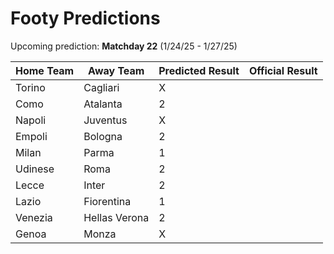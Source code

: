 # Footy Predictions

Upcoming prediction: **Matchday 22** (1/24/25 - 1/27/25)

| Home Team | Away Team     | Predicted Result | Official Result |
| --------- | ------------- | ---------------- | --------------- |
| Torino    | Cagliari      | X                |                 |
| Como      | Atalanta      | 2                |                 |
| Napoli    | Juventus      | X                |                 |
| Empoli    | Bologna       | 2                |                 |
| Milan     | Parma         | 1                |                 |
| Udinese   | Roma          | 2                |                 |
| Lecce     | Inter         | 2                |                 |
| Lazio     | Fiorentina    | 1                |                 |
| Venezia   | Hellas Verona | 2                |                 |
| Genoa     | Monza         | X                |                 |

